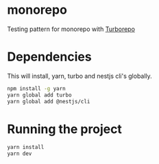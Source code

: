 # monorepo
Testing pattern for monorepo with [Turborepo](https://turborepo.com/docs)

# Dependencies

This will install, yarn, turbo and nestjs cli's globally.
```bash
npm install -g yarn
yarn global add turbo
yarn global add @nestjs/cli
```

# Running the project
```bash
yarn install
yarn dev
```